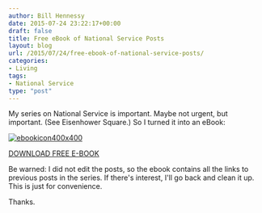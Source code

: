 ```yaml
---
author: Bill Hennessy
date: 2015-07-24 23:22:17+00:00
draft: false
title: Free eBook of National Service Posts
layout: blog
url: /2015/07/24/free-ebook-of-national-service-posts/
categories:
- Living
tags:
- National Service
type: "post"
---
```


My series on National Service is important. Maybe not urgent, but important. (See Eisenhower Square.)
So I turned it into an eBook:

[![ebookicon400x400](https://hennessysview.com/wp-content/uploads/2015/07/ebookicon400x400-300x300.png)
](https://x.vindicosuite.com/click/fbfpc=1;v=5;m=3;l=401071;c=776283;b=3368032;dct=https%3A//dl.dropboxusercontent.com/u/11723180/Hennessy-National%2520Service%2520Series.pdf)

[DOWNLOAD FREE E-BOOK](https://dl.dropboxusercontent.com/u/11723180/Hennessy-National%20Service%20Series.pdf)

Be warned: I did not edit the posts, so the ebook contains all the links to previous posts in the series. If there's interest, I'll go back and clean it up. This is just for convenience.

Thanks.
